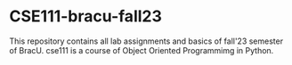 # CSE111-bracu-fall23
This repository contains all lab assignments and basics of fall'23 semester of BracU. cse111 is a course of Object Oriented Programmimg in Python.
